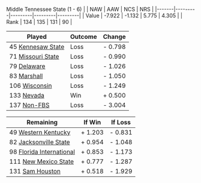 Middle Tennessee State (1 - 6)
|       |   NAW   |   AAW   |   NCS   |   NRS   |
|-------|---------|---------|---------|---------|
| Value |  -7.922 |  -1.132 |   5.775 |   4.305 |
| Rank  |     134 |     135 |     131 |      90 |

| Played                    | Outcome    |  Change  |
|---------------------------|------------|----------|
|  45 [Kennesaw State        ](KennesawState.md)| Loss       | -  0.798 |
|  71 [Missouri State        ](MissouriState.md)| Loss       | -  0.990 |
|  79 [Delaware              ](Delaware.md)| Loss       | -  1.026 |
|  83 [Marshall              ](Marshall.md)| Loss       | -  1.050 |
| 106 [Wisconsin             ](Wisconsin.md)| Loss       | -  1.249 |
| 133 [Nevada                ](Nevada.md)| Win        | +  0.500 |
| 137 [Non-FBS               ](NonFBS.md)| Loss       | -  3.004 |

| Remaining                 |  If Win  |  If Loss |
|---------------------------|----------|----------|
|  49 [Western Kentucky      ](WesternKentucky.md)| +  1.203 | -  0.831 |
|  82 [Jacksonville State    ](JacksonvilleState.md)| +  0.954 | -  1.048 |
|  98 [Florida International ](FloridaInternational.md)| +  0.853 | -  1.173 |
| 111 [New Mexico State      ](NewMexicoState.md)| +  0.777 | -  1.287 |
| 131 [Sam Houston           ](SamHouston.md)| +  0.518 | -  1.929 |

